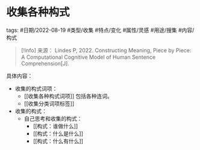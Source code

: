 # 收集各种构式



tags: #日期/2022-08-19 #类型/收集 #特点/变化 #属性/灵感 #用途/搜集 #内容/构式 

> [!info] 来源：
> Lindes P, 2022. Constructing Meaning, Piece by Piece: A Computational Cognitive Model of Human Sentence Comprehension[J].


具体内容：
- 收集的构式词项：
	- [[收集各种构式词项]]
	  包括各种连词。
	- [[收集分类词项标签]]
- 收集的构式：
	- 自己思考和收集的构式：
		- [[构式：谁做什么]]
		- [[构式：什么是什么]]
		- [[构式：什么有什么]]

